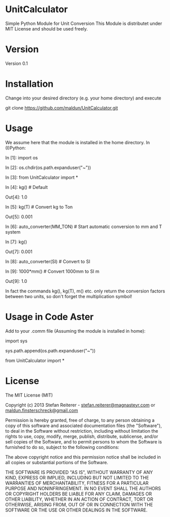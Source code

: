 UnitCalculator
==============

Simple Python Module for Unit Conversion
This Module is distributet under MIT License and
should be used freely.

Version
=======

Version 0.1

Installation
============

Change into your desired directory (e.g. your home directory) and
execute

git clone https://github.com/maldun/UnitCalculator.git

Usage
=====

We assume here that the module is installed in the home directory.
In (I)Python:

In [1]: import os

In [2]: os.chdir(os.path.expanduser("~"))

In [3]: from UnitCalculator import *

In [4]: kg() # Default

Out[4]: 1.0

In [5]: kg(T) # Convert kg to Ton

Out[5]: 0.001

In [6]: auto_converter(MM_TON) # Start automatic conversion to mm and T system

In [7]: kg()

Out[7]: 0.001

In [8]: auto_converter(SI) # Convert to SI

In [9]: 1000*mm() # Convert 1000mm to SI m

Out[9]: 1.0


In fact the commands kg(), kg(T), m() etc. only return the conversion factors between two units,
so don't forget the multiplication symbol!

Usage in Code Aster
===================

Add to your .comm file (Assuming the module is installed in home):

import sys

sys.path.append(os.path.expanduser("~"))

from UnitCalculator import *


License
=======

The MIT License (MIT)

Copyright (c) 2013 Stefan Reiterer - stefan.reiterer@magnasteyr.com or maldun.finsterschreck@gmail.com

Permission is hereby granted, free of charge, to any person obtaining a copy
of this software and associated documentation files (the "Software"), to deal
in the Software without restriction, including without limitation the rights
to use, copy, modify, merge, publish, distribute, sublicense, and/or sell
copies of the Software, and to permit persons to whom the Software is
furnished to do so, subject to the following conditions:

The above copyright notice and this permission notice shall be included in
all copies or substantial portions of the Software.

THE SOFTWARE IS PROVIDED "AS IS", WITHOUT WARRANTY OF ANY KIND, EXPRESS OR
IMPLIED, INCLUDING BUT NOT LIMITED TO THE WARRANTIES OF MERCHANTABILITY,
FITNESS FOR A PARTICULAR PURPOSE AND NONINFRINGEMENT. IN NO EVENT SHALL THE
AUTHORS OR COPYRIGHT HOLDERS BE LIABLE FOR ANY CLAIM, DAMAGES OR OTHER
LIABILITY, WHETHER IN AN ACTION OF CONTRACT, TORT OR OTHERWISE, ARISING FROM,
OUT OF OR IN CONNECTION WITH THE SOFTWARE OR THE USE OR OTHER DEALINGS IN
THE SOFTWARE.
